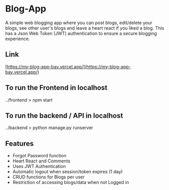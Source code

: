 # Blog-App
A simple web blogging app where you can post blogs, edit/delete your blogs, see other user's blogs and leave a heart react if you liked a blog. This has a Json Web Token (JWT) authentication to ensure a secure blogging experience.
## Link
[https://my-blog-app-bay.vercel.app/](https://my-blog-app-bay.vercel.app/)

## To run the Frontend in localhost
../frontend > npm start

## To run the backend / API in localhost
../backend > python manage.py runserver

## Features
- Forgot Password function
- Heart React and Comments
- Uses JWT Authentication
- Automatic logout when session/token expires (1 day)
- CRUD functions for Blogs per user
- Restriction of accessing blogs/data when not Logged in

